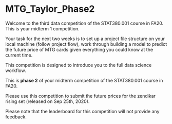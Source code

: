 # MTG_Taylor_Phase2

Welcome to the third data competition of the STAT380.001 course in FA20. This is your midterm 1 competition.

Your task for the next two weeks is to set up a project file structure on your local machine (follow project flow), work through building a model to predict the future price of MTG cards given everything you could know at the current time.

This competition is designed to introduce you to the full data science workflow.

This is **phase 2** of your midterm competition of the STAT380.001 course in FA20.

Please use this competition to submit the future prices for the zendikar rising set (released on Sep 25th, 2020).

Please note that the leaderboard for this competition will not provide any feedback.
